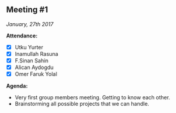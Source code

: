 Meeting #1
----------
*January, 27th 2017*


**Attendance:**
- [x] Utku Yurter
- [x] Inamullah Rasuna
- [x] F.Sinan Sahin
- [x] Alican Aydogdu
- [x] Omer Faruk Yolal 

**Agenda:**
- Very first group members meeting. Getting to know each other.
- Brainstorming all possible projects that we can handle.